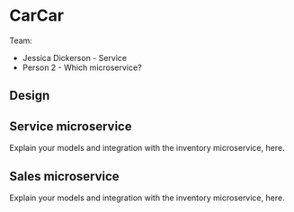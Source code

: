 # CarCar

Team:

* Jessica Dickerson - Service
* Person 2 - Which microservice?

## Design

## Service microservice

Explain your models and integration with the inventory
microservice, here.

## Sales microservice

Explain your models and integration with the inventory
microservice, here.

